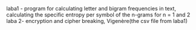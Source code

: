 laba1 - program for calculating letter and bigram frequencies in text, calculating the specific entropy per symbol of the n-grams for n = 1 and 2
laba 2- encryption and cipher breaking, Vigenère(the csv file from laba1)
